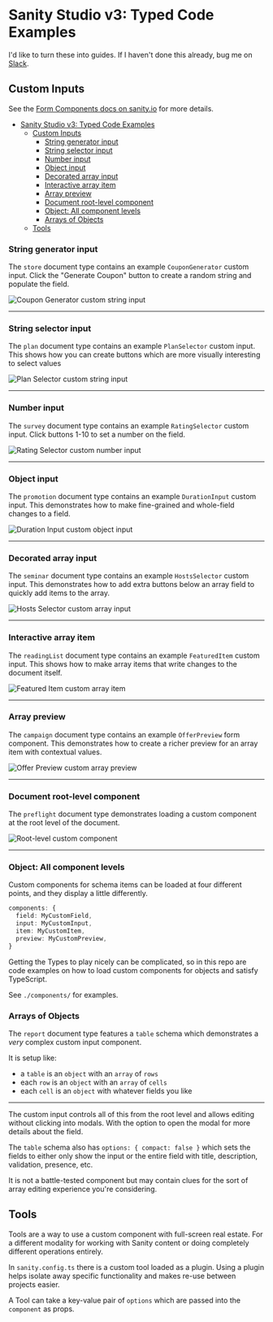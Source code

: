 # Sanity Studio v3: Typed Code Examples

I'd like to turn these into guides. If I haven't done this already, bug me on [Slack](https://slack.sanity.io/).

## Custom Inputs

See the [Form Components docs on sanity.io](https://www.sanity.io/docs/form-components-reference) for more details.

- [Sanity Studio v3: Typed Code Examples](#sanity-studio-v3-typed-code-examples)
  - [Custom Inputs](#custom-inputs)
    - [String generator input](#string-generator-input)
    - [String selector input](#string-selector-input)
    - [Number input](#number-input)
    - [Object input](#object-input)
    - [Decorated array input](#decorated-array-input)
    - [Interactive array item](#interactive-array-item)
    - [Array preview](#array-preview)
    - [Document root-level component](#document-root-level-component)
    - [Object: All component levels](#object-all-component-levels)
    - [Arrays of Objects](#arrays-of-objects)
  - [Tools](#tools)

### String generator input

The `store` document type contains an example `CouponGenerator` custom input. Click the "Generate Coupon" button to create a random string and populate the field.

![Coupon Generator custom string input](img/coupon-generator.png)

---

### String selector input

The `plan` document type contains an example `PlanSelector` custom input. This shows how you can create buttons which are more visually interesting to select values

![Plan Selector custom string input](img/plan-selector.png)

---

### Number input

The `survey` document type contains an example `RatingSelector` custom input. Click buttons 1-10 to set a number on the field.

![Rating Selector custom number input](img/rating-selector.png)

---

### Object input

The `promotion` document type contains an example `DurationInput` custom input. This demonstrates how to make fine-grained and whole-field changes to a field.

![Duration Input custom object input](img/duration-input.png)

---

### Decorated array input

The `seminar` document type contains an example `HostsSelector` custom input. This demonstrates how to add extra buttons below an array field to quickly add items to the array.

![Hosts Selector custom array input](img/hosts-selector.png)

---

### Interactive array item

The `readingList` document type contains an example `FeaturedItem` custom input. This shows how to make array items that write changes to the document itself.

![Featured Item custom array item](img/featured-item.png)

---

### Array preview

The `campaign` document type contains an example `OfferPreview` form component. This demonstrates how to create a richer preview for an array item with contextual values.

![Offer Preview custom array preview](img/offer-preview.png)

---

### Document root-level component

The `preflight` document type demonstrates loading a custom component at the root level of the document.

![Root-level custom component](img/root-level-component.png)

---

### Object: All component levels

Custom components for schema items can be loaded at four different points, and they display a little differently.

```ts
components: {
  field: MyCustomField,
  input: MyCustomInput,
  item: MyCustomItem,
  preview: MyCustomPreview,
}
```

Getting the Types to play nicely can be complicated, so in this repo are code examples on how to load custom components for objects and satisfy TypeScript.

See `./components/` for examples.

### Arrays of Objects

The `report` document type features a `table` schema which demonstrates a _very_ complex custom input component.

It is setup like:

- a `table` is an `object` with an `array` of `rows`
- each `row` is an `object` with an `array` of `cells`
- each `cell` is an `object` with whatever fields you like

---

The custom input controls all of this from the root level and allows editing without clicking into modals. With the option to open the modal for more details about the field.

The `table` schema also has `options: { compact: false }` which sets the fields to either only show the input or the entire field with title, description, validation, presence, etc.

It is not a battle-tested component but may contain clues for the sort of array editing experience you're considering.

## Tools

Tools are a way to use a custom component with full-screen real estate. For a different modality for working with Sanity content or doing completely different operations entirely.

In `sanity.config.ts` there is a custom tool loaded as a plugin. Using a plugin helps isolate away specific functionality and makes re-use between projects easier.

A Tool can take a key-value pair of `options` which are passed into the `component` as props.
